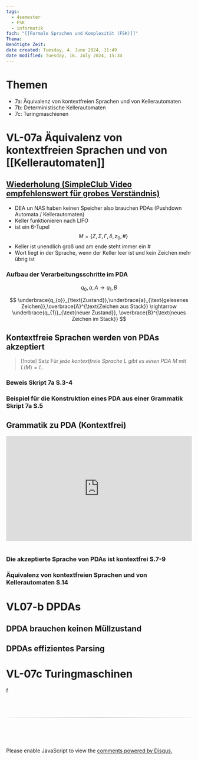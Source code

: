 ```yaml
---
tags:
  - 4semester
  - FSK
  - informatik
fach: "[[Formale Sprachen und Komplexität (FSK)]]"
Thema:
Benötigte Zeit:
date created: Tuesday, 4. June 2024, 11:49
date modified: Tuesday, 16. July 2024, 15:34
---
```


# Themen

- 7a: Äquivalenz von kontextfreien Sprachen und von Kellerautomaten
- 7b: Deterministische Kellerautomaten
- 7c: Turingmaschienen

# VL-07a Äquivalenz von kontextfreien Sprachen und von [[Kellerautomaten]]

## [Wiederholung (SimpleClub Video empfehlenswert für grobes Verständnis)](https://www.youtube.com/watch?v=R86rOalCYCc&ab_channel=Informatik-simpleclub)

- DEA un NAS haben keinen Speicher also brauchen PDAs (Pushdown Automata / Kellerautomaten)
- Keller funktionieren nach LIFO
- ist ein 6-Tupel
  $$
  M=\{Z, \Sigma, \Gamma, \delta, z_{0},\#\}
  $$
- Keller ist unendlich groß und am ende steht immer ein #
- Wort liegt in der Sprache, wenn der Keller leer ist und kein Zeichen mehr übrig ist

### Aufbau der Verarbeitungsschritte im PDA

$$
q_{0},a,A \rightarrow q_1,B
$$

$$
\underbrace{q_{o}}_{\text{Zustand}},\underbrace{a}_{\text{gelesenes Zeichen}},\overbrace{A}^{\text{Zeichen aus Stack}} \rightarrow \underbrace{q_{1}}_{\text{neuer Zustand}}, \overbrace{B}^{\text{neues Zeichen im Stack}}
$$

## Kontextfreie Sprachen werden von PDAs akzeptiert

> [!note] Satz
> Für _jede kontextfreie Sprache_ $L$ _gibt es einen PDA_ $M$ mit $L(M) = L$.

### Beweis Skript 7a S.3-4

### Beispiel für die Konstruktion eines PDA aus einer Grammatik Skript 7a S.5

## Grammatik zu PDA (Kontextfrei)

<div style="position: relative; width: 100%; height: 0; padding-bottom: 56.25%;"><iframe src="https://www.youtube.com/embed/gzqGz766hwU" title="YouTube video player" style="position: absolute; top: 0; left: 0; width: 100%; height: 100%;" frameborder="0" allow="accelerometer; autoplay; clipboard-write; encrypted-media; gyroscope; picture-in-picture; web-share" referrerpolicy="strict-origin-when-cross-origin" allowfullscreen></iframe></div><br>

### Die akzeptierte Sprache von PDAs ist kontextfrei S.7-9

### Äquivalenz von kontextfreien Sprachen und von Kellerautomaten S.14

# VL07-b DPDAs

## DPDA brauchen keinen Müllzustand

## DPDAs effizientes Parsing

# VL-07c Turingmaschinen

f

<!-- DISQUS SCRIPT COMMENT START -->

<hr style="border: none; height: 2px; background: linear-gradient(to right, #f0f0f0, #ccc, #f0f0f0); margin-top: 4rem; margin-bottom: 5rem;">
<div id="disqus_thread"></div>
<script>
    /**
    *  RECOMMENDED CONFIGURATION VARIABLES: EDIT AND UNCOMMENT THE SECTION BELOW TO INSERT DYNAMIC VALUES FROM YOUR PLATFORM OR CMS.
    *  LEARN WHY DEFINING THESE VARIABLES IS IMPORTANT: https://disqus.com/admin/universalcode/#configuration-variables    */
    /*
    var disqus_config = function () {
    this.page.url = PAGE_URL;  // Replace PAGE_URL with your page's canonical URL variable
    this.page.identifier = PAGE_IDENTIFIER; // Replace PAGE_IDENTIFIER with your page's unique identifier variable
    };
    */
    (function() { // DON'T EDIT BELOW THIS LINE
    var d = document, s = d.createElement('script');
    s.src = 'https://myuninotes.disqus.com/embed.js';
    s.setAttribute('data-timestamp', +new Date());
    (d.head || d.body).appendChild(s);
    })();
</script>
<noscript>Please enable JavaScript to view the <a href="https://disqus.com/?ref_noscript">comments powered by Disqus.</a></noscript>

<!-- DISQUS SCRIPT COMMENT END -->

